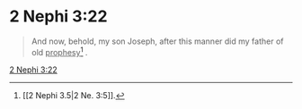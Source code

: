 # 2 Nephi 3:22

> And now, behold, my son Joseph, after this manner did my father of old <u>prophesy</u>[^a] .

[2 Nephi 3:22](https://www.churchofjesuschrist.org/study/scriptures/bofm/2-ne/3?lang=eng&id=p22#p22)


[^a]: [[2 Nephi 3.5|2 Ne. 3:5]].  
